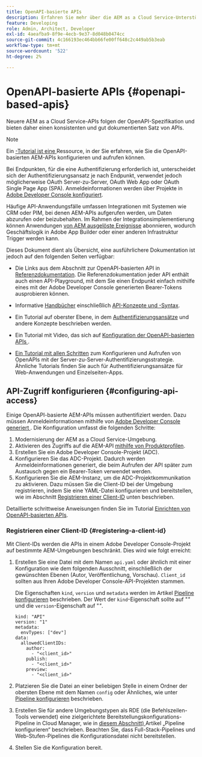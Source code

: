```yaml
---
title: OpenAPI-basierte APIs
description: Erfahren Sie mehr über die AEM as a Cloud Service-Unterstützung für OpenAPI-basierte APIs
feature: Developing
role: Admin, Architect, Developer
exl-id: 4aeafba9-8f9e-4ecb-9e37-8d048b0474cc
source-git-commit: 4c166193ec464bb66fe00ff648c2c449ab5b3eab
workflow-type: tm+mt
source-wordcount: '522'
ht-degree: 2%

---
```


# OpenAPI-basierte APIs {#openapi-based-apis}

Neuere AEM as a Cloud Service-APIs folgen der OpenAPI-Spezifikation und bieten daher einen konsistenten und gut dokumentierten Satz von APIs.

>[!NOTE]
>
> Ein [-Tutorial ist eine ](https://experienceleague.adobe.com/de/docs/experience-manager-learn/cloud-service/aem-apis/openapis/invoke-api-using-oauth-s2s) Ressource, in der Sie erfahren, wie Sie die OpenAPI-basierten AEM-APIs konfigurieren und aufrufen können.

Bei Endpunkten, für die eine Authentifizierung erforderlich ist, unterscheidet sich der Authentifizierungsansatz je nach Endpunkt, verwendet jedoch möglicherweise OAuth Server-zu-Server, OAuth Web App oder OAuth Single Page App (SPA). Anmeldeinformationen werden über Projekte in [Adobe Developer Console konfiguriert](https://developer.adobe.com/developer-console/).

Häufige API-Anwendungsfälle umfassen Integrationen mit Systemen wie CRM oder PIM, bei denen AEM-APIs aufgerufen werden, um Daten abzurufen oder beizubehalten. Im Rahmen der Integrationsimplementierung können Anwendungen [von AEM ausgelöste Ereignisse](https://experienceleague.adobe.com/en/docs/experience-manager-learn/cloud-service/aem-eventing/overview) abonnieren, wodurch Geschäftslogik in Adobe App Builder oder einer anderen Infrastruktur Trigger werden kann.

Dieses Dokument dient als Übersicht, eine ausführlichere Dokumentation ist jedoch auf den folgenden Seiten verfügbar:

* Die Links aus dem Abschnitt zur OpenAPI-basierten API in [Referenzdokumentation](https://developer.adobe.com/experience-cloud/experience-manager-apis/). Die Referenzdokumentation jeder API enthält auch einen API-Playground, mit dem Sie einen Endpunkt einfach mithilfe eines mit der Adobe Developer Console generierten Bearer-Tokens ausprobieren können.

* Informative [Handbücher](https://developer.adobe.com/experience-cloud/experience-manager-apis/guides/) einschließlich [API-Konzepte und -Syntax](https://developer.adobe.com/experience-cloud/experience-manager-apis/guides/how-to/).

* Ein Tutorial auf oberster Ebene, in dem [Authentifizierungsansätze](https://experienceleague.adobe.com/en/docs/experience-manager-learn/cloud-service/aem-apis/openapis/overview#authentication-support) und andere Konzepte beschrieben werden.

* Ein Tutorial mit Video, das sich auf [ Konfiguration der OpenAPI-basierten APIs ](https://experienceleague.adobe.com/en/docs/experience-manager-learn/cloud-service/aem-apis/openapis/setup).

* [Ein Tutorial mit allen Schritten](https://experienceleague.adobe.com/de/docs/experience-manager-learn/cloud-service/aem-apis/openapis/invoke-api-using-oauth-s2s) zum Konfigurieren und Aufrufen von OpenAPIs mit der Server-zu-Server-Authentifizierungsstrategie. Ähnliche Tutorials finden Sie auch für Authentifizierungsansätze für Web-Anwendungen und Einzelseiten-Apps.

## API-Zugriff konfigurieren {#configuring-api-access}

Einige OpenAPI-basierte AEM-APIs müssen authentifiziert werden. Dazu müssen Anmeldeinformationen mithilfe von [Adobe Developer Console generiert ](https://developer.adobe.com/developer-console/). Die Konfiguration umfasst die folgenden Schritte:

1. Modernisierung der AEM as a Cloud Service-Umgebung.
1. Aktivieren des Zugriffs auf die AEM-API [mithilfe von Produktprofilen](/help/onboarding/aem-cs-team-product-profiles.md#aem-product-profiles).
1. Erstellen Sie ein Adobe Developer Console-Projekt (ADC).
1. Konfigurieren Sie das ADC-Projekt. Dadurch werden Anmeldeinformationen generiert, die beim Aufrufen der API später zum Austausch gegen ein Bearer-Token verwendet werden.
1. Konfigurieren Sie die AEM-Instanz, um die ADC-Projektkommunikation zu aktivieren. Dazu müssen Sie die Client-ID bei der Umgebung registrieren, indem Sie eine YAML-Datei konfigurieren und bereitstellen, wie im Abschnitt [Registrieren einer Client-ID](#registering-a-client-id) unten beschrieben.

Detaillierte schrittweise Anweisungen finden Sie im Tutorial [Einrichten von OpenAPI-basierten APIs](https://experienceleague.adobe.com/en/docs/experience-manager-learn/cloud-service/aem-apis/openapis/setup).

### Registrieren einer Client-ID {#registering-a-client-id}

Mit Client-IDs werden die APIs in einem Adobe Developer Console-Projekt auf bestimmte AEM-Umgebungen beschränkt. Dies wird wie folgt erreicht:

1. Erstellen Sie eine Datei mit dem Namen `api.yaml` oder ähnlich mit einer Konfiguration wie dem folgenden Ausschnitt, einschließlich der gewünschten Ebenen (Autor, Veröffentlichung, Vorschau). `Client_id` sollten aus Ihren Adobe Developer Console-API-Projekten stammen.

   Die Eigenschaften `kind`, `version` und `metadata` werden im Artikel [Pipeline konfigurieren](/help/operations/config-pipeline.md#common-syntax) beschrieben. Der Wert der `kind`-Eigenschaft sollte auf &quot;*&quot;* und die `version`-Eigenschaft auf &quot;*&quot;*.

   ```
   kind: "API"
   version: "1"
   metadata:
     envTypes: ["dev"]
   data:
     allowedClientIDs:
       author:
         - "<client_id>"
       publish:
         - "<client_id>"
       preview:
         - "<client_id>"
   ```

1. Platzieren Sie die Datei an einer beliebigen Stelle in einem Ordner der obersten Ebene mit dem Namen `config` oder Ähnliches, wie unter [Pipeline konfigurieren](/help/operations/config-pipeline.md#folder-structure) beschrieben.
1. Erstellen Sie für andere Umgebungstypen als RDE (die Befehlszeilen-Tools verwendet) eine zielgerichtete Bereitstellungskonfigurations-Pipeline in Cloud Manager, wie in [diesem Abschnitt) ](/help/operations/config-pipeline.md#creating-and-managing) Artikel „Pipeline konfigurieren“ beschrieben. Beachten Sie, dass Full-Stack-Pipelines und Web-Stufen-Pipelines die Konfigurationsdatei nicht bereitstellen.
1. Stellen Sie die Konfiguration bereit.
